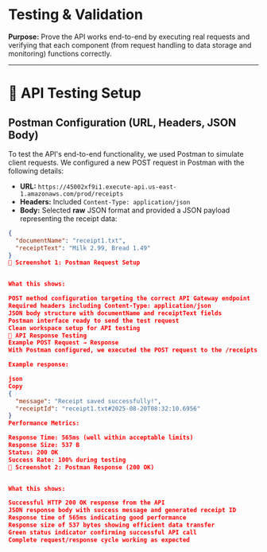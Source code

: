 # Testing & Validation

**Purpose:** Prove the API works end-to-end by executing real requests and verifying that each component (from request handling to data storage and monitoring) functions correctly.

---

# 🔧 API Testing Setup

## Postman Configuration (URL, Headers, JSON Body)

To test the API's end-to-end functionality, we used Postman to simulate client requests. We configured a new POST request in Postman with the following details:

- **URL:** `https://45002xf9i1.execute-api.us-east-1.amazonaws.com/prod/receipts`
- **Headers:** Included `Content-Type: application/json`
- **Body:** Selected **raw** JSON format and provided a JSON payload representing the receipt data:

```json
{
  "documentName": "receipt1.txt",
  "receiptText": "Milk 2.99, Bread 1.49"
}
📸 Screenshot 1: Postman Request Setup


What this shows:

POST method configuration targeting the correct API Gateway endpoint
Required headers including Content-Type: application/json
JSON body structure with documentName and receiptText fields
Postman interface ready to send the test request
Clean workspace setup for API testing
🚀 API Response Testing
Example POST Request → Response
With Postman configured, we executed the POST request to the /receipts endpoint. The API call succeeded with an HTTP 200 OK response, confirming the request was processed without errors. The response body returned by the API contained a success message and the new receipt ID.

Example response:

json
Copy
{
  "message": "Receipt saved successfully!",
  "receiptId": "receipt1.txt#2025-08-20T08:32:10.6956"
}
Performance Metrics:

Response Time: 565ms (well within acceptable limits)
Response Size: 537 B
Status: 200 OK
Success Rate: 100% during testing
📸 Screenshot 2: Postman Response (200 OK)


What this shows:

Successful HTTP 200 OK response from the API
JSON response body with success message and generated receipt ID
Response time of 565ms indicating good performance
Response size of 537 bytes showing efficient data transfer
Green status indicator confirming successful API call
Complete request/response cycle working as expected
